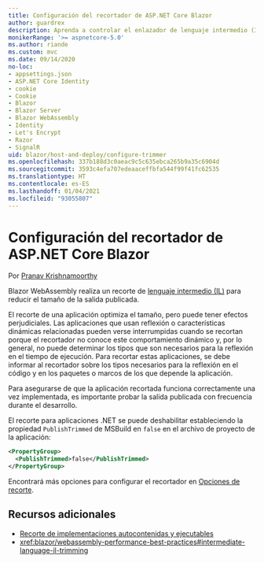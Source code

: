 ```yaml
---
title: Configuración del recortador de ASP.NET Core Blazor
author: guardrex
description: Aprenda a controlar el enlazador de lenguaje intermedio (IL) (recortador) al compilar una aplicación Blazor.
monikerRange: '>= aspnetcore-5.0'
ms.author: riande
ms.custom: mvc
ms.date: 09/14/2020
no-loc:
- appsettings.json
- ASP.NET Core Identity
- cookie
- Cookie
- Blazor
- Blazor Server
- Blazor WebAssembly
- Identity
- Let's Encrypt
- Razor
- SignalR
uid: blazor/host-and-deploy/configure-trimmer
ms.openlocfilehash: 337b188d3c0aeac9c5c635ebca265b9a35c6904d
ms.sourcegitcommit: 3593c4efa707edeaaceffbfa544f99f41fc62535
ms.translationtype: HT
ms.contentlocale: es-ES
ms.lasthandoff: 01/04/2021
ms.locfileid: "93055807"
---
```

# <a name="configure-the-trimmer-for-aspnet-core-no-locblazor"></a>Configuración del recortador de ASP.NET Core Blazor

Por [Pranav Krishnamoorthy](https://github.com/pranavkm)

Blazor WebAssembly realiza un recorte de [lenguaje intermedio (IL)](/dotnet/standard/managed-code#intermediate-language--execution) para reducir el tamaño de la salida publicada.

El recorte de una aplicación optimiza el tamaño, pero puede tener efectos perjudiciales. Las aplicaciones que usan reflexión o características dinámicas relacionadas pueden verse interrumpidas cuando se recortan porque el recortador no conoce este comportamiento dinámico y, por lo general, no puede determinar los tipos que son necesarios para la reflexión en el tiempo de ejecución. Para recortar estas aplicaciones, se debe informar al recortador sobre los tipos necesarios para la reflexión en el código y en los paquetes o marcos de los que depende la aplicación.

Para asegurarse de que la aplicación recortada funciona correctamente una vez implementada, es importante probar la salida publicada con frecuencia durante el desarrollo.

El recorte para aplicaciones .NET se puede deshabilitar estableciendo la propiedad `PublishTrimmed` de MSBuild en `false` en el archivo de proyecto de la aplicación:

```xml
<PropertyGroup>
  <PublishTrimmed>false</PublishTrimmed>
</PropertyGroup>
```
Encontrará más opciones para configurar el recortador en [Opciones de recorte](/dotnet/core/deploying/trimming-options).

## <a name="additional-resources"></a>Recursos adicionales

* [Recorte de implementaciones autocontenidas y ejecutables](/dotnet/core/deploying/trim-self-contained)
* <xref:blazor/webassembly-performance-best-practices#intermediate-language-il-trimming>
